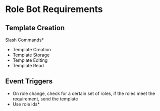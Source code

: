 # Role Bot Requirements

## Template Creation

Slash Commands*

- Template Creation
- Template Storage
- Template Editing
- Template Read

## Event Triggers

- On role change, check for a certain set of roles, if the roles meet the requirement, send the template
- Use role ids*
